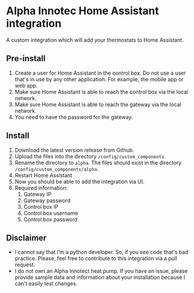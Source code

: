 # Alpha Innotec Home Assistant integration
A custom integration which will add your thermostats to Home Assistant.

## Pre-install
1. Create a user for Home Assistant in the control box. Do not use a user that's in use by any other application. For example, the mobile app or web app.
2. Make sure Home Assistant is able to reach the control box via the local network.
2. Make sure Home Assistant is able to reach the gateway via the local network.
3. You need to have the password for the gateway.

## Install
1. Download the latest version release from Github.
2. Upload the files into the directory `/config/custom_components`.
3. Rename the directory to `alpha`. The files should exist in the directory `/config/custom_components/alpha`.
4. Restart Home Assistant
5. Now you should be able to add the integration via UI.
6. Required information:
   1. Gateway IP
   2. Gateway password
   3. Control box IP
   4. Control box username
   5. Control box password

## Disclaimer
- I cannot say that i'm a python developer. So, if you see code that's bad practice. Please, feel free to contribute to this integration via a pull request. 
- I do not own an Alpha Innotect heat pump. If you have an issue, please provide sample data and information about your installation because I can't easily test changes.